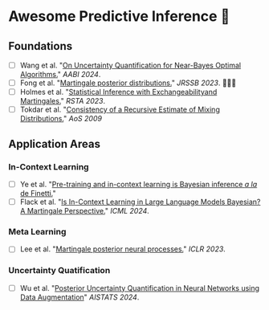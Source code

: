 # Awesome Predictive Inference 🌱

## Foundations
- [ ] Wang et al. "[On Uncertainty Quantification for Near-Bayes Optimal Algorithms.](https://arxiv.org/pdf/2403.19381)" *AABI 2024*.
- [ ] Fong et al. "[Martingale posterior distributions.](https://arxiv.org/abs/2103.15671)" *JRSSB 2023*. 🚀🚀🚀
- [ ] Holmes et al. "[Statistical Inference with Exchangeabilityand Martingales.](https://royalsocietypublishing.org/doi/10.1098/rsta.2022.0143)" *RSTA 2023*.
- [ ] Tokdar et al. "[Consistency of a Recursive Estimate of Mixing Distributions.](https://www.jstor.org/stable/30243713)" *AoS 2009*

## Application Areas
### In-Context Learning
- [ ] Ye et al. "[Pre-training and in-context learning is Bayesian inference *a la* de Finetti.](https://arxiv.org/abs/2408.03307)"
- [ ] Flack et al. "[Is In-Context Learning in Large Language Models Bayesian? A Martingale Perspective.](https://arxiv.org/abs/2406.00793)" *ICML 2024*.

### Meta Learning
- [ ] Lee et al. "[Martingale posterior neural processes.](https://arxiv.org/abs/2304.09431)" *ICLR 2023*.

### Uncertainty Quatification
- [ ] Wu et al. "[Posterior Uncertainty Quantification in Neural Networks using Data Augmentation](https://arxiv.org/abs/2403.12729)" *AISTATS 2024*.

